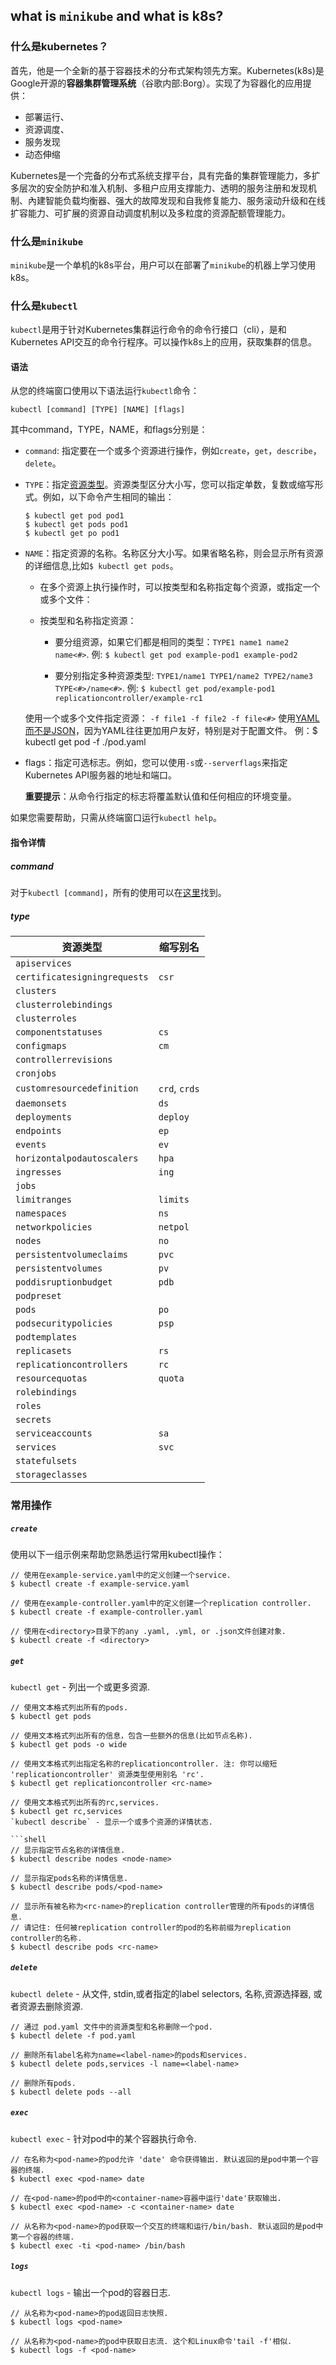 ## what is `minikube` and what is k8s?

### 什么是kubernetes？

首先，他是一个全新的基于容器技术的分布式架构领先方案。Kubernetes(k8s)是Google开源的**容器集群管理系统**（谷歌内部:Borg）。实现了为容器化的应用提供：

- 部署运行、
- 资源调度、
- 服务发现
- 动态伸缩

Kubernetes是一个完备的分布式系统支撑平台，具有完备的集群管理能力，多扩多层次的安全防护和准入机制、多租户应用支撑能力、透明的服务注册和发现机制、內建智能负载均衡器、强大的故障发现和自我修复能力、服务滚动升级和在线扩容能力、可扩展的资源自动调度机制以及多粒度的资源配额管理能力。

### 什么是`minikube`

`minikube`是一个单机的k8s平台，用户可以在部署了`minikube`的机器上学习使用k8s。

### 什么是`kubectl`

`kubectl`是用于针对Kubernetes集群运行命令的命令行接口（cli），是和Kubernetes API交互的命令行程序。可以操作k8s上的应用，获取集群的信息。

#### 语法

从您的终端窗口使用以下语法运行`kubectl`命令：

```shell
kubectl [command] [TYPE] [NAME] [flags]
```

其中command，TYPE，NAME，和flags分别是：

- `command`: 指定要在一个或多个资源进行操作，例如`create`，`get`，`describe`，`delete`。

- `TYPE`：指定[资源类型](https://kubernetes.io/cn/docs/user-guide/kubectl-overview/#%E8%B5%84%E6%BA%90%E7%B1%BB%E5%9E%8B)。资源类型区分大小写，您可以指定单数，复数或缩写形式。例如，以下命令产生相同的输出：

  ```shell
  $ kubectl get pod pod1  
  $ kubectl get pods pod1 
  $ kubectl get po pod1
  ```

- `NAME`：指定资源的名称。名称区分大小写。如果省略名称，则会显示所有资源的详细信息,比如`$ kubectl get pods`。

  - 在多个资源上执行操作时，可以按类型和名称指定每个资源，或指定一个或多个文件：

  - 按类型和名称指定资源：
      * 要分组资源，如果它们都是相同的类型：`TYPE1 name1 name2 name<#>`.
      例: `$ kubectl get pod example-pod1 example-pod2`
      
      * 要分别指定多种资源类型:  `TYPE1/name1 TYPE1/name2 TYPE2/name3 TYPE<#>/name<#>`.
      例: `$ kubectl get pod/example-pod1 replicationcontroller/example-rc1`

  使用一个或多个文件指定资源： `-f file1 -f file2 -f file<#>` 使用[YAML而不是JSON](https://kubernetes.io/docs/concepts/configuration/overview/#general-config-tips)，因为YAML往往更加用户友好，特别是对于配置文件。
  例：$ kubectl get pod -f ./pod.yaml

- flags：指定可选标志。例如，您可以使用`-s`或`--serverflags`来指定Kubernetes API服务器的地址和端口。 

  **重要提示**：从命令行指定的标志将覆盖默认值和任何相应的环境变量。

如果您需要帮助，只需从终端窗口运行`kubectl help`。

#### 指令详情

##### command

对于`kubectl [command]`，所有的使用可以在[这里](https://kubernetes.io/docs/reference/kubectl/kubectl/)找到。

##### type

| 资源类型                     | 缩写别名      |
| ---------------------------- | ------------- |
| `apiservices`                |               |
| `certificatesigningrequests` | `csr`         |
| `clusters`                   |               |
| `clusterrolebindings`        |               |
| `clusterroles`               |               |
| `componentstatuses`          | `cs`          |
| `configmaps`                 | `cm`          |
| `controllerrevisions`        |               |
| `cronjobs`                   |               |
| `customresourcedefinition`   | `crd`, `crds` |
| `daemonsets`                 | `ds`          |
| `deployments`                | `deploy`      |
| `endpoints`                  | `ep`          |
| `events`                     | `ev`          |
| `horizontalpodautoscalers`   | `hpa`         |
| `ingresses`                  | `ing`         |
| `jobs`                       |               |
| `limitranges`                | `limits`      |
| `namespaces`                 | `ns`          |
| `networkpolicies`            | `netpol`      |
| `nodes`                      | `no`          |
| `persistentvolumeclaims`     | `pvc`         |
| `persistentvolumes`          | `pv`          |
| `poddisruptionbudget`        | `pdb`         |
| `podpreset`                  |               |
| `pods`                       | `po`          |
| `podsecuritypolicies`        | `psp`         |
| `podtemplates`               |               |
| `replicasets`                | `rs`          |
| `replicationcontrollers`     | `rc`          |
| `resourcequotas`             | `quota`       |
| `rolebindings`               |               |
| `roles`                      |               |
| `secrets`                    |               |
| `serviceaccounts`            | `sa`          |
| `services`                   | `svc`         |
| `statefulsets`               |               |
| `storageclasses`             |               |

### 常用操作

##### `create`

使用以下一组示例来帮助您熟悉运行常用kubectl操作：

```shell
// 使用在example-service.yaml中的定义创建一个service.
$ kubectl create -f example-service.yaml

// 使用在example-controller.yaml中的定义创建一个replication controller.
$ kubectl create -f example-controller.yaml

// 使用在<directory>目录下的any .yaml, .yml, or .json文件创建对象.
$ kubectl create -f <directory>
```

##### `get`

`kubectl get` - 列出一个或更多资源.

~~~shell
// 使用文本格式列出所有的pods.
$ kubectl get pods

// 使用文本格式列出所有的信息，包含一些额外的信息(比如节点名称).
$ kubectl get pods -o wide

// 使用文本格式列出指定名称的replicationcontroller. 注: 你可以缩短 'replicationcontroller' 资源类型使用别名 'rc'.
$ kubectl get replicationcontroller <rc-name>

// 使用文本格式列出所有的rc,services.
$ kubectl get rc,services
`kubectl describe` - 显示一个或多个资源的详情状态.

```shell
// 显示指定节点名称的详情信息.
$ kubectl describe nodes <node-name>

// 显示指定pods名称的详情信息.
$ kubectl describe pods/<pod-name>

// 显示所有被名称为<rc-name>的replication controller管理的所有pods的详情信息.
// 请记住: 任何被replication controller的pod的名称前缀为replication controller的名称.
$ kubectl describe pods <rc-name>
~~~

##### `delete`

`kubectl delete` - 从文件, stdin,或者指定的label selectors, 名称,资源选择器, 或者资源去删除资源.

```shell
// 通过 pod.yaml 文件中的资源类型和名称删除一个pod.
$ kubectl delete -f pod.yaml

// 删除所有label名称为name=<label-name>的pods和services.
$ kubectl delete pods,services -l name=<label-name>

// 删除所有pods.
$ kubectl delete pods --all
```

##### `exec`

`kubectl exec` - 针对pod中的某个容器执行命令.

```shell
// 在名称为<pod-name>的pod允许 'date' 命令获得输出. 默认返回的是pod中第一个容器的终端.
$ kubectl exec <pod-name> date

// 在<pod-name>的pod中的<container-name>容器中运行'date'获取输出.
$ kubectl exec <pod-name> -c <container-name> date

// 从名称为<pod-name>的pod获取一个交互的终端和运行/bin/bash. 默认返回的是pod中第一个容器的终端.
$ kubectl exec -ti <pod-name> /bin/bash
```

##### `logs`

`kubectl logs` - 输出一个pod的容器日志.

```shell
// 从名称为<pod-name>的pod返回日志快照.
$ kubectl logs <pod-name>

// 从名称为<pod-name>的pod中获取日志流. 这个和Linux命令'tail -f'相似.
$ kubectl logs -f <pod-name>
```
